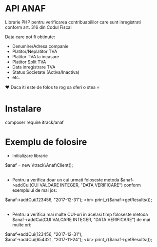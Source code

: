 # API ANAF
Librarie PHP pentru verificarea contribuabililor care sunt inregistrati conform art. 316 din Codul Fiscal

Data care pot fi obtinute:
  - Denumire/Adresa companie
  - Platitor/Neplatitor TVA
  - Platitor TVA la incasare
  - Platitor Split TVA
  - Data inregistrare TVA
  - Status Societate (Activa/Inactiva)
  - etc.
  
:heart: Daca iti este de folos te rog sa oferi o stea :star:
  
# Instalare
composer require itrack/anaf

# Exemplu de folosire

- Initializare librarie

$anaf = new \Itrack\Anaf\Client(); <br><br>

- Pentru a verifica doar un cui urmati foloseste metoda $anaf->addCui(CUI VALOARE INTEGER, "DATA VERIFICARE") conform exemplului de mai jos:

$anaf->addCui(123456, "2017-12-31"); <br>
print_r($anaf->getResults());<br><br>

- Pentru a verifica mai multe CUI-uri in acelasi timp foloseste metoda $anaf->addCui(CUI VALOARE INTEGER, "DATA VERIFICARE") de mai multe ori:

$anaf->addCui(123456, "2017-12-31"); <br>
$anaf->addCui(654321, "2017-11-24"); <br>
print_r($anaf->getResults());
